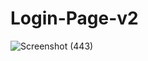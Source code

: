 # Login-Page-v2
![Screenshot (443)](https://user-images.githubusercontent.com/40910110/208221523-a85f31ab-cf74-4738-9d1d-79b7cb4db025.png)
